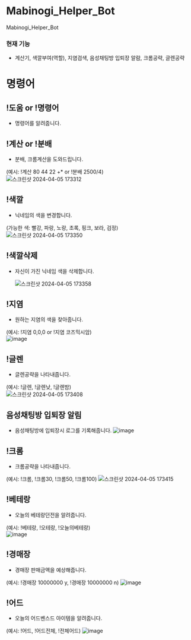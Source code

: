# Mabinogi_Helper_Bot
Mabinogi_Helper_Bot
### 현재 기능
- 계산기, 색깔부여(역할), 지염검색, 음성채팅방 입퇴장 알람, 크롬공략, 글렌공략

# 명령어
## !도움 or !명령어
- 명령어를 알려줍니다.
  
## !계산 or !분배 
- 분배, 크롬계산을 도와드립니다. 

(예시: !계산 80 44 22 +* or !분배 2500/4)  
![스크린샷 2024-04-05 173312](https://github.com/Gyu-BBB/Discord_Bot/assets/133697595/1b4ded8b-8ac8-4321-b630-77689f5115fa)

## !색깔 
- 닉네임의 색을 변경합니다. 

(가능한 색: 빨강, 파랑, 노랑, 초록, 핑크, 보라, 검정)  
![스크린샷 2024-04-05 173350](https://github.com/Gyu-BBB/Discord_Bot/assets/133697595/9c35f74e-47b0-4bb0-984a-1e74208976b3)

## !색깔삭제 
- 자신이 가진 닉네임 색을 삭제합니다.   

  ![스크린샷 2024-04-05 173358](https://github.com/Gyu-BBB/Discord_Bot/assets/133697595/db0dd846-9653-437a-b777-2f8ebbfbb917)

## !지염 
- 원하는 지염의 색을 찾아줍니다. 

(예시: !지염 0,0,0 or !지염 코즈믹시암)  
![image](https://github.com/Gyu-BBB/Discord_Bot/assets/133697595/aee5cd6b-0746-4720-9d0f-6b8239848328)

## !글렌
- 글렌공략을 나타내줍니다. 

(예시: !글렌, !글렌낮, !글렌밤)  
![스크린샷 2024-04-05 173408](https://github.com/Gyu-BBB/Discord_Bot/assets/133697595/2d7ce66d-be39-4f89-9c6d-fa84212f7407)

## 음성채팅방 입퇴장 알림
- 음성채팅방에 입퇴장시 로그를 기록해줍니다. 
![image](https://github.com/Gyu-BBB/Discord_Bot/assets/133697595/893b5a29-e9dc-40ca-9055-36f02e82ef52)


## !크롬
- 크롬공략을 나타내줍니다. 

(예시: !크롬, !크롬30, !크롬50, !크롬100)
![스크린샷 2024-04-05 173415](https://github.com/Gyu-BBB/Discord_Bot/assets/133697595/bd427053-51fe-41bd-b36b-0dd3a839490c)

## !베테랑
- 오늘의 베테랑던전을 알려줍니다. 

(예시: !베테랑, !오테랑, !오늘의베테랑)  
![image](https://github.com/Gyu-BBB/Discord_Bot/assets/133697595/e8a03a44-910f-4608-a9ac-72533e457424)

## !경매장
- 경매장 판매금액을 예상해줍니다. 

(예시: !경매장 10000000 y, !경매장 10000000 n)
![image](https://github.com/Gyu-BBB/Discord_Bot/assets/133697595/3c0432ed-5bf9-4d2d-a345-8ee1094a472f)

## !어드
- 오늘의 어드벤스드 아이템을 알려줍니다. 

(예시: !어드, !어드전체, !전체어드)
![image](https://github.com/Gyu-BBB/Discord_Bot/assets/133697595/37faa05c-8465-4c75-b1f1-121c0bd1dc69)

